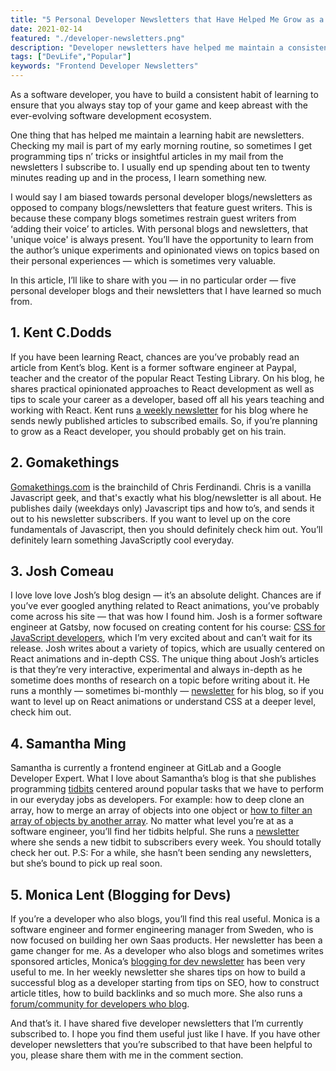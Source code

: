 ```yaml
---
title: "5 Personal Developer Newsletters that Have Helped Me Grow as a Frontend Developer"
date: 2021-02-14
featured: "./developer-newsletters.png"
description: "Developer newsletters have helped me maintain a consistent learning habit. In this article, I share five personal developer blogs and their newsletters that have helpd me become a better frontend developer and will for you too."
tags: ["DevLife","Popular"]
keywords: "Frontend Developer Newsletters"
---
```


As a software developer, you have to build a consistent habit of learning to ensure that you always stay top of your game and keep abreast with the ever-evolving software development ecosystem.

One thing that has helped me maintain a learning habit are newsletters. Checking my mail is part of my early morning routine, so sometimes I get programming tips n’ tricks or insightful articles in my mail from the newsletters I subscribe to. I usually end up spending about ten to twenty minutes reading up and in the process, I learn something new.

I would say I am biased towards personal developer blogs/newsletters as opposed to company blogs/newsletters that feature guest writers. This is because these company blogs sometimes restrain guest writers from ‘adding their voice’ to articles. With personal blogs and newsletters, that 'unique voice' is always present.  You’ll have the opportunity to learn from the author’s unique experiments and opinionated views on topics based on their personal experiences —  which is sometimes very valuable.

In this article, I’ll like to share with you — in no particular order —  five personal developer blogs and their newsletters that I have learned so much from.

## 1. Kent C.Dodds

If you have been learning React, chances are you’ve probably read an article from Kent’s blog. Kent is a former software engineer at Paypal, teacher and the creator of the popular React Testing Library. On his blog, he shares practical opinionated approaches to React development as well as tips to scale your career as a developer, based off all his years teaching and working with React. Kent runs <a target="blank" class="inline-link" href="https://kentcdodds.com/about/">a weekly newsletter</a> for his blog where he sends newly published articles to subscribed emails. So, if you’re planning to grow as a React developer, you should probably get on his train.


## 2. Gomakethings

<a target="blank" class="inline-link" href="https://gomakethings.com/"> Gomakethings.com</a> is the brainchild of Chris Ferdinandi. Chris is a vanilla Javascript geek, and that's exactly what his blog/newsletter is all about. He publishes daily (weekdays only) Javascript tips and how to’s, and sends it out to his newsletter subscribers. If you want to level up on the core fundamentals of Javascript, then you should definitely check him out. You’ll definitely learn something JavaScriptly cool everyday.


## 3. Josh Comeau

I love love love Josh’s blog design — it’s an absolute delight. Chances are if you’ve ever googled anything related to React animations, you’ve probably come across his site —  that was how I found him. Josh is a former software engineer at Gatsby, now focused on creating content for his course: <a target="blank" class="inline-link" href="https://css-for-js.dev/">CSS for JavaScript developers</a>, which I’m very excited about and can’t wait for its release. Josh writes about a variety of topics, which are usually centered on React animations and in-depth CSS. The unique thing about Josh’s articles is that they’re very interactive, experimental and always in-depth as he sometime does months of research on a topic before writing about it. He runs a monthly — sometimes bi-monthly — <a target="blank" class="inline-link" href="https://www.joshwcomeau.com/">newsletter</a> for his blog, so if you want to level up on React animations or understand CSS at a deeper level, check him out.


## 4. Samantha Ming

Samantha is currently a frontend engineer at GitLab and a Google Developer Expert. What I love about Samantha’s blog is that she publishes programming <a target="blank" class="inline-link" href="https://www.samanthaming.com/tidbits/">tidbits</a> centered around popular tasks that we have to perform in our everyday jobs as developers. For example: how to deep clone an array, how to merge an array of objects into one object or <a target="blank" class="inline-link" href="https://www.codewithlinda.com/blog/filter-array-of-objects/">how to filter an array of objects by another array</a>. No matter what level you’re at as a software engineer, you’ll find her tidbits helpful. She runs a <a target="blank" class="inline-link" href="https://www.samanthaming.com/newsletter/">newsletter</a> where she sends a new tidbit to subscribers every week. You should totally check her out. P.S: For a while, she hasn’t been sending any newsletters, but she’s bound to pick up real soon.


## 5. Monica Lent (Blogging for Devs)

If you’re a developer who also blogs, you’ll find this real useful. Monica is a software engineer and former engineering manager from Sweden, who is now focused on building her own Saas products. Her newsletter has been a game changer for me. As a developer who also blogs and sometimes writes sponsored articles, Monica’s <a target="blank" class="inline-link" href="https://bloggingfordevs.com/">blogging for dev newsletter</a> has been very useful to me. In her weekly newsletter she shares tips on how to build a successful blog as a developer starting from tips on SEO, how to construct article titles, how to build backlinks and so much more. She also runs a <a target="blank" class="inline-link" href="https://bloggingfordevs.com/pro/">forum/community for developers who blog</a>.

And that’s it. I have shared five developer newsletters that I’m currently subscribed to. I hope you find them useful just like I have. If you have other developer newsletters that you’re subscribed to that have been helpful to you, please share them with me in the comment section.
